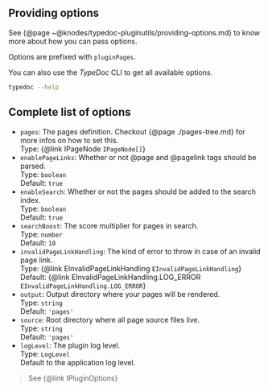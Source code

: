 ## Providing options

See {@page ~@knodes/typedoc-pluginutils/providing-options.md} to know more about how you can pass options.

Options are prefixed with `pluginPages`.

You can also use the *TypeDoc* CLI to get all available options.

```sh
typedoc --help
```

## Complete list of options

* `pages`: The pages definition. Checkout {@page ./pages-tree.md} for more infos on how to set this.\
  Type: {@link IPageNode `IPageNode[]`}
* `enablePageLinks`: Whether or not @page and @pagelink tags should be parsed.\
  Type: `boolean`\
  Default: `true`
* `enableSearch`: Whether or not the pages should be added to the search index.\
  Type: `boolean`\
  Default: `true`
* `searchBoost`: The score multiplier for pages in search.\
  Type: `number`\
  Default: `10`
* `invalidPageLinkHandling`: The kind of error to throw in case of an invalid page link.\
  Type: {@link EInvalidPageLinkHandling `EInvalidPageLinkHandling`}\
  Default: {@link EInvalidPageLinkHandling.LOG_ERROR `EInvalidPageLinkHandling.LOG_ERROR`}
* `output`: Output directory where your pages will be rendered.\
  Type: `string`\
  Default: `'pages'`
* `source`: Root directory where all page source files live.\
  Type: `string`\
  Default: `'pages'`
* `logLevel`: The plugin log level.\
  Type: `LogLevel`\
  Default to the application log level.

> See {@link IPluginOptions}